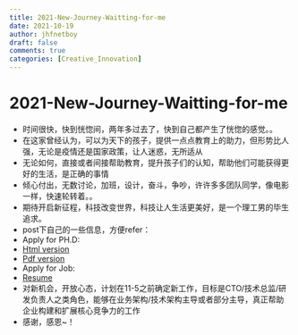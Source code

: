 ```yaml
---
title: 2021-New-Journey-Waitting-for-me
date: 2021-10-19
author: jhfnetboy
draft: false
comments: true
categories: [Creative_Innovation]
---
```

# 2021-New-Journey-Waitting-for-me
+ 时间很快，快到恍惚间，两年多过去了，快到自己都产生了恍惚的感觉。。
+ 在这家曾经认为，可以为天下的孩子，提供一点点教育上的助力，但形势比人强，无论是疫情还是国家政策，让人迷惑，无所适从
+ 无论如何，直接或者间接帮助教育，提升孩子们的认知，帮助他们可能获得更好的生活，是正确的事情
+ 倾心付出，无数讨论，加班，设计，奋斗，争吵，许许多多团队同学，像电影一样，快速轮转着。。
+ 期待开启新征程，科技改变世界，科技让人生活更美好，是一个理工男的毕生追求。
+ post下自己的一些信息，方便refer：
+ Apply for PH.D:
+ [Html version](https://jlab.tech/resume/CV-jhfnetboy-at-gmail-dot-com.html)
+ [Pdf version](https://jlab.tech/resume/CV-jhfnetboy-at-gmail-dot-com.pdf)
+ Apply for Job:
+ [Resume](https://jlab.tech/resume/Jason-Resume4.pdf)
+ 对新机会，开放心态，计划在11-5之前确定新工作，目标是CTO/技术总监/研发负责人之类角色，能够在业务架构/技术架构主导或者部分主导，真正帮助企业构建和扩展核心竞争力的工作
+ 感谢，感恩~！
